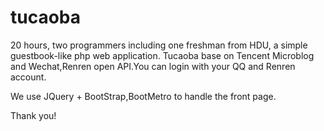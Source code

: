 tucaoba
========

20 hours, two programmers including one freshman from HDU, a simple guestbook-like php web application.
Tucaoba base on Tencent Microblog and Wechat,Renren open API.You can login with your QQ and Renren account.

We use JQuery + BootStrap,BootMetro to handle the front page.

Thank you!